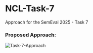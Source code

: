 # NCL-Task-7
Approach for the SemEval 2025 - Task 7

### Proposed Approach:

![Task-7-Approach](https://github.com/user-attachments/assets/683b8c89-5fc3-4c23-b5ad-74b8da141cd1)
